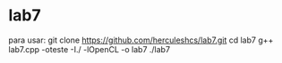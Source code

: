 # lab7
para usar:
git clone https://github.com/herculeshcs/lab7.git
cd lab7
g++ lab7.cpp  -oteste -I./ -lOpenCL -o lab7
./lab7
